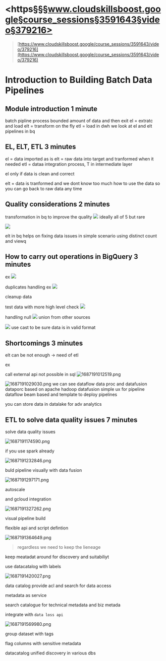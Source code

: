 # <https§§§www.cloudskillsboost.google§course_sessions§3591643§video§379216>

> [https://www.cloudskillsboost.google/course_sessions/3591643/video/379216](https://www.cloudskillsboost.google/course_sessions/3591643/video/379216)

# Introduction to Building Batch Data Pipelines

## Module introduction 1 minute

batch pipline
process bounded amount of data and then exit
el = extratc and load
elt = transform on the fly
etl =  load in dwh
we look at el and elt pipelines in bq

## EL, ELT, ETL 3 minutes

el = data imported as is
elt = raw data into target and tranformed when it needed
etl = dataa integration process, T in intermediate layer

el only if data is clean and correct

elt = data is tranformed and we dont know too much how to use the data
so you can go back to raw data any time

## Quality considerations 2 minutes

transformation in bq to improve the quality
![](1687190265182.png)
ideally all of 5 but rare

![](1687190352873.png)

elt in bq helps on fixing data issues
in simple scenario using distinct count and viewq

## How to carry out operations in BigQuery 3 minutes

ex
![](1687190452329.png)

duplicates handling
ex
![](1687190491813.png)

cleanup data

test data with more high level check
![](1687190550288.png)

handling null
![](1687190557847.png)
union from other sources

![](1687190591249.png)
use cast to be sure data is in valid format

## Shortcomings 3 minutes

elt can be not enough -> need of etl

ex

call external api not possible in sql
![1687191012519.png](./1687191012519.png)

![1687191029030.png](./1687191029030.png)
we can see dataflow data proc and datafusion
dataporc based on apache hadoop
datafusion simple ux for pipeline
dataflow beam based and template to deploy pipelines

you can store data in datalake for adv analytics

## ETL to solve data quality issues 7 minutes

solve data quality issues

![1687191174590.png](./1687191174590.png)

if you use spark already

![1687191232846.png](./1687191232846.png)

buld pipeline visually with data fusion

![1687191297171.png](./1687191297171.png)

autoscale

and gcloud integration

![1687191327262.png](./1687191327262.png)

visual pipeline build

flexible api and script defintion

![1687191364649.png](./1687191364649.png)

> regardless we need to keep the lieneage

keep meatadat around for discovery and suitabiliyt

use datacatalog with labels

![1687191420027.png](./1687191420027.png)

data catalog provide acl and search for data access

metadata as service

search catalogue for technical metadata and biz metada

integrate with `data loss api`

![1687191569980.png](./1687191569980.png)

group dataset with tags

flag columns with sensitive metadata

datacatalog unified discovery in various dbs
